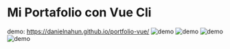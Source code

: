 # Mi Portafolio con Vue Cli
demo: https://danielnahun.github.io/portfolio-vue/
![demo](https://github.com/DANIELNAHUN/testing-flexbox/blob/main/PortfolioHome.png)
![demo](https://github.com/DANIELNAHUN/testing-flexbox/blob/main/PortfolioAbout.png)
![demo](https://github.com/DANIELNAHUN/testing-flexbox/blob/main/PortfolioProjects.png)
![demo](https://github.com/DANIELNAHUN/testing-flexbox/blob/main/PortfolioContact.png)

